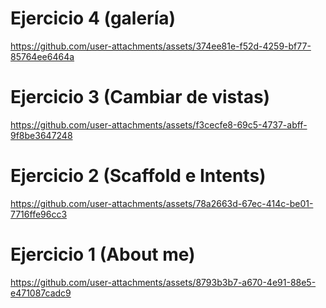 # Ejercicio 4 (galería)
https://github.com/user-attachments/assets/374ee81e-f52d-4259-bf77-85764ee6464a



# Ejercicio 3 (Cambiar de vistas)
https://github.com/user-attachments/assets/f3cecfe8-69c5-4737-abff-9f8be3647248



# Ejercicio 2 (Scaffold e Intents)
https://github.com/user-attachments/assets/78a2663d-67ec-414c-be01-7716ffe96cc3


# Ejercicio 1 (About me)
https://github.com/user-attachments/assets/8793b3b7-a670-4e91-88e5-e471087cadc9
